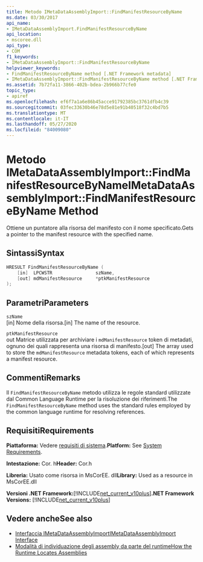 ```yaml
---
title: Metodo IMetaDataAssemblyImport::FindManifestResourceByName
ms.date: 03/30/2017
api_name:
- IMetaDataAssemblyImport.FindManifestResourceByName
api_location:
- mscoree.dll
api_type:
- COM
f1_keywords:
- IMetaDataAssemblyImport::FindManifestResourceByName
helpviewer_keywords:
- FindManifestResourceByName method [.NET Framework metadata]
- IMetaDataAssemblyImport::FindManifestResourceByName method [.NET Framework metadata]
ms.assetid: 7b72fa11-3866-402b-bdea-2b966b77cfe0
topic_type:
- apiref
ms.openlocfilehash: ef6f7a1a6e86b45acce91792385bc3761dfb4c39
ms.sourcegitcommit: 03fec33630b46e78d5e81e91b40518f32c4bd7b5
ms.translationtype: MT
ms.contentlocale: it-IT
ms.lasthandoff: 05/27/2020
ms.locfileid: "84009080"
---
```

# <a name="imetadataassemblyimportfindmanifestresourcebyname-method"></a><span data-ttu-id="9dfd9-102">Metodo IMetaDataAssemblyImport::FindManifestResourceByName</span><span class="sxs-lookup"><span data-stu-id="9dfd9-102">IMetaDataAssemblyImport::FindManifestResourceByName Method</span></span>
<span data-ttu-id="9dfd9-103">Ottiene un puntatore alla risorsa del manifesto con il nome specificato.</span><span class="sxs-lookup"><span data-stu-id="9dfd9-103">Gets a pointer to the manifest resource with the specified name.</span></span>  
  
## <a name="syntax"></a><span data-ttu-id="9dfd9-104">Sintassi</span><span class="sxs-lookup"><span data-stu-id="9dfd9-104">Syntax</span></span>  
  
```cpp
HRESULT FindManifestResourceByName (  
    [in]  LPCWSTR                szName,
    [out] mdManifestResource     *ptkManifestResource  
);
```  
  
## <a name="parameters"></a><span data-ttu-id="9dfd9-105">Parametri</span><span class="sxs-lookup"><span data-stu-id="9dfd9-105">Parameters</span></span>  
 `szName`  
 <span data-ttu-id="9dfd9-106">[in] Nome della risorsa.</span><span class="sxs-lookup"><span data-stu-id="9dfd9-106">[in] The name of the resource.</span></span>  
  
 `ptkManifestResource`  
 <span data-ttu-id="9dfd9-107">out Matrice utilizzata per archiviare i `mdManifestResource` token di metadati, ognuno dei quali rappresenta una risorsa di manifesto.</span><span class="sxs-lookup"><span data-stu-id="9dfd9-107">[out] The array used to store the `mdManifestResource` metadata tokens, each of which represents a manifest resource.</span></span>  
  
## <a name="remarks"></a><span data-ttu-id="9dfd9-108">Commenti</span><span class="sxs-lookup"><span data-stu-id="9dfd9-108">Remarks</span></span>  
 <span data-ttu-id="9dfd9-109">Il `FindManifestResourceByName` metodo utilizza le regole standard utilizzate dal Common Language Runtime per la risoluzione dei riferimenti.</span><span class="sxs-lookup"><span data-stu-id="9dfd9-109">The `FindManifestResourceByName` method uses the standard rules employed by the common language runtime for resolving references.</span></span>  
  
## <a name="requirements"></a><span data-ttu-id="9dfd9-110">Requisiti</span><span class="sxs-lookup"><span data-stu-id="9dfd9-110">Requirements</span></span>  
 <span data-ttu-id="9dfd9-111">**Piattaforma:** Vedere [requisiti di sistema](../../get-started/system-requirements.md).</span><span class="sxs-lookup"><span data-stu-id="9dfd9-111">**Platform:** See [System Requirements](../../get-started/system-requirements.md).</span></span>  
  
 <span data-ttu-id="9dfd9-112">**Intestazione:** Cor. h</span><span class="sxs-lookup"><span data-stu-id="9dfd9-112">**Header:** Cor.h</span></span>  
  
 <span data-ttu-id="9dfd9-113">**Libreria:** Usato come risorsa in MsCorEE. dll</span><span class="sxs-lookup"><span data-stu-id="9dfd9-113">**Library:** Used as a resource in MsCorEE.dll</span></span>  
  
 <span data-ttu-id="9dfd9-114">**Versioni .NET Framework:**[!INCLUDE[net_current_v10plus](../../../../includes/net-current-v10plus-md.md)]</span><span class="sxs-lookup"><span data-stu-id="9dfd9-114">**.NET Framework Versions:** [!INCLUDE[net_current_v10plus](../../../../includes/net-current-v10plus-md.md)]</span></span>  
  
## <a name="see-also"></a><span data-ttu-id="9dfd9-115">Vedere anche</span><span class="sxs-lookup"><span data-stu-id="9dfd9-115">See also</span></span>

- [<span data-ttu-id="9dfd9-116">Interfaccia IMetaDataAssemblyImport</span><span class="sxs-lookup"><span data-stu-id="9dfd9-116">IMetaDataAssemblyImport Interface</span></span>](imetadataassemblyimport-interface.md)
- [<span data-ttu-id="9dfd9-117">Modalità di individuazione degli assembly da parte del runtime</span><span class="sxs-lookup"><span data-stu-id="9dfd9-117">How the Runtime Locates Assemblies</span></span>](../../deployment/how-the-runtime-locates-assemblies.md)
